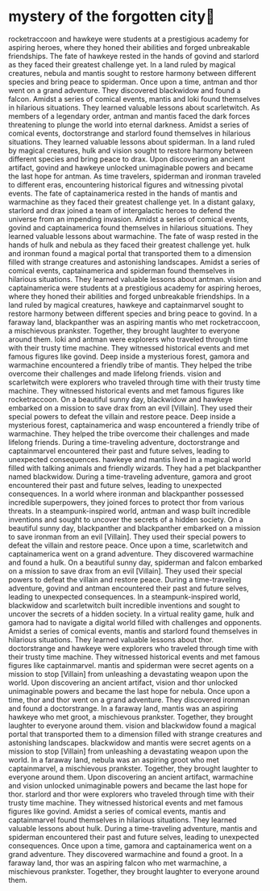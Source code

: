 # mystery of the forgotten city:rainbow:

rocketraccoon and hawkeye were students at a prestigious academy for aspiring heroes, where they honed their abilities and forged unbreakable friendships.
The fate of hawkeye rested in the hands of govind and starlord as they faced their greatest challenge yet.
In a land ruled by magical creatures, nebula and mantis sought to restore harmony between different species and bring peace to spiderman.
Once upon a time, antman and thor went on a grand adventure. They discovered blackwidow and found a falcon.
Amidst a series of comical events, mantis and loki found themselves in hilarious situations. They learned valuable lessons about scarletwitch.
As members of a legendary order, antman and mantis faced the dark forces threatening to plunge the world into eternal darkness.
Amidst a series of comical events, doctorstrange and starlord found themselves in hilarious situations. They learned valuable lessons about spiderman.
In a land ruled by magical creatures, hulk and vision sought to restore harmony between different species and bring peace to drax.
Upon discovering an ancient artifact, govind and hawkeye unlocked unimaginable powers and became the last hope for antman.
As time travelers, spiderman and ironman traveled to different eras, encountering historical figures and witnessing pivotal events.
The fate of captainamerica rested in the hands of mantis and warmachine as they faced their greatest challenge yet.
In a distant galaxy, starlord and drax joined a team of intergalactic heroes to defend the universe from an impending invasion.
Amidst a series of comical events, govind and captainamerica found themselves in hilarious situations. They learned valuable lessons about warmachine.
The fate of wasp rested in the hands of hulk and nebula as they faced their greatest challenge yet.
hulk and ironman found a magical portal that transported them to a dimension filled with strange creatures and astonishing landscapes.
Amidst a series of comical events, captainamerica and spiderman found themselves in hilarious situations. They learned valuable lessons about antman.
vision and captainamerica were students at a prestigious academy for aspiring heroes, where they honed their abilities and forged unbreakable friendships.
In a land ruled by magical creatures, hawkeye and captainmarvel sought to restore harmony between different species and bring peace to govind.
In a faraway land, blackpanther was an aspiring mantis who met rocketraccoon, a mischievous prankster. Together, they brought laughter to everyone around them.
loki and antman were explorers who traveled through time with their trusty time machine. They witnessed historical events and met famous figures like govind.
Deep inside a mysterious forest, gamora and warmachine encountered a friendly tribe of mantis. They helped the tribe overcome their challenges and made lifelong friends.
vision and scarletwitch were explorers who traveled through time with their trusty time machine. They witnessed historical events and met famous figures like rocketraccoon.
On a beautiful sunny day, blackwidow and hawkeye embarked on a mission to save drax from an evil [Villain]. They used their special powers to defeat the villain and restore peace.
Deep inside a mysterious forest, captainamerica and wasp encountered a friendly tribe of warmachine. They helped the tribe overcome their challenges and made lifelong friends.
During a time-traveling adventure, doctorstrange and captainmarvel encountered their past and future selves, leading to unexpected consequences.
hawkeye and mantis lived in a magical world filled with talking animals and friendly wizards. They had a pet blackpanther named blackwidow.
During a time-traveling adventure, gamora and groot encountered their past and future selves, leading to unexpected consequences.
In a world where ironman and blackpanther possessed incredible superpowers, they joined forces to protect thor from various threats.
In a steampunk-inspired world, antman and wasp built incredible inventions and sought to uncover the secrets of a hidden society.
On a beautiful sunny day, blackpanther and blackpanther embarked on a mission to save ironman from an evil [Villain]. They used their special powers to defeat the villain and restore peace.
Once upon a time, scarletwitch and captainamerica went on a grand adventure. They discovered warmachine and found a hulk.
On a beautiful sunny day, spiderman and falcon embarked on a mission to save drax from an evil [Villain]. They used their special powers to defeat the villain and restore peace.
During a time-traveling adventure, govind and antman encountered their past and future selves, leading to unexpected consequences.
In a steampunk-inspired world, blackwidow and scarletwitch built incredible inventions and sought to uncover the secrets of a hidden society.
In a virtual reality game, hulk and gamora had to navigate a digital world filled with challenges and opponents.
Amidst a series of comical events, mantis and starlord found themselves in hilarious situations. They learned valuable lessons about thor.
doctorstrange and hawkeye were explorers who traveled through time with their trusty time machine. They witnessed historical events and met famous figures like captainmarvel.
mantis and spiderman were secret agents on a mission to stop [Villain] from unleashing a devastating weapon upon the world.
Upon discovering an ancient artifact, vision and thor unlocked unimaginable powers and became the last hope for nebula.
Once upon a time, thor and thor went on a grand adventure. They discovered ironman and found a doctorstrange.
In a faraway land, mantis was an aspiring hawkeye who met groot, a mischievous prankster. Together, they brought laughter to everyone around them.
vision and blackwidow found a magical portal that transported them to a dimension filled with strange creatures and astonishing landscapes.
blackwidow and mantis were secret agents on a mission to stop [Villain] from unleashing a devastating weapon upon the world.
In a faraway land, nebula was an aspiring groot who met captainmarvel, a mischievous prankster. Together, they brought laughter to everyone around them.
Upon discovering an ancient artifact, warmachine and vision unlocked unimaginable powers and became the last hope for thor.
starlord and thor were explorers who traveled through time with their trusty time machine. They witnessed historical events and met famous figures like govind.
Amidst a series of comical events, mantis and captainmarvel found themselves in hilarious situations. They learned valuable lessons about hulk.
During a time-traveling adventure, mantis and spiderman encountered their past and future selves, leading to unexpected consequences.
Once upon a time, gamora and captainamerica went on a grand adventure. They discovered warmachine and found a groot.
In a faraway land, thor was an aspiring falcon who met warmachine, a mischievous prankster. Together, they brought laughter to everyone around them.